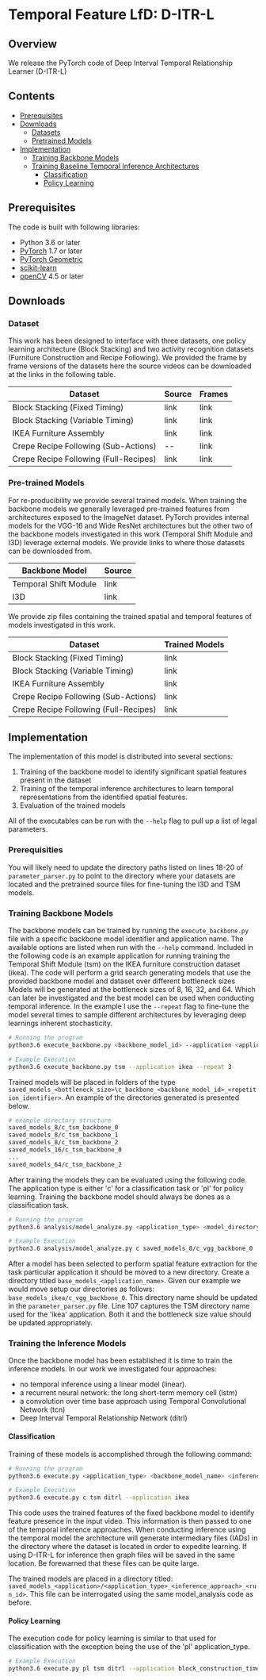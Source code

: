 # Temporal Feature LfD: D-ITR-L

## Overview

We release the PyTorch code of Deep Interval Temporal Relationship Learner (D-ITR-L)

## Contents

- [Prerequisites](#prerequisites)
- [Downloads](#downloads)
  - [Datasets](#dataset)
  - [Pretrained Models](#dataset)
- [Implementation](#code)
  - [Training Backbone Models](#training-backbone-models)
  - [Training Baseline Temporal Inference Architectures](#training-baseline-temporal-inference-architectures)
    - [Classification](#classification)
    - [Policy Learning](#policy-learning)

## Prerequisites

The code is built with following libraries:

- Python 3.6 or later
- [PyTorch](https://pytorch.org/) 1.7 or later
- [PyTorch Geometric](https://pytorch-geometric.readthedocs.io/en/latest/)
- [scikit-learn](https://scikit-learn.org/stable/)
- [openCV](hhttps://pypi.org/project/opencv-python/) 4.5 or later

## Downloads

### Dataset

This work has been designed to interface with three datasets, one policy learning architecture (Block Stacking)
and two activity recognition datasets (Furniture Construction and Recipe Following). We provided the frame
by frame versions of the datasets here the source videos can be downloaded at the links in the following table.

| Dataset      | Source |  Frames |
| ----------- | ----------- | ----------- |
| Block Stacking (Fixed Timing)    | link       | link       |
| Block Stacking (Variable Timing)     | link       | link       |
| IKEA Furniture Assembly   | link        | link        |
| Crepe Recipe Following (Sub-Actions)   | --        | link        |
| Crepe Recipe Following (Full-Recipes)   | link        | link        |

### Pre-trained Models

For re-producibility we provide several trained models. When training the backbone models we generally leveraged
pre-trained features from architectures exposed to the ImageNet dataset. PyTorch provides internal models for the VGG-16 
and Wide ResNet architectures but the other two of the backbone models investigated in this work (Temporal Shift Module 
and I3D) leverage external models. We provide links to where those datasets can be downloaded from.


| Backbone Model      | Source |  
| ----------- | ----------- | 
| Temporal Shift Module     | link       | 
| I3D   | link        | 

We provide zip files containing the trained spatial and temporal features of models investigated in this work.

| Dataset      | Trained Models  |
| ----------- | ----------- | 
| Block Stacking (Fixed Timing)    | link       | 
| Block Stacking (Variable Timing)     | link       |
| IKEA Furniture Assembly   | link        | 
| Crepe Recipe Following (Sub-Actions)   | link        | 
| Crepe Recipe Following (Full-Recipes)   | link        |

## Implementation

The implementation of this model is distributed into several sections: 
1. Training of the backbone model to identify significant spatial features present in the dataset
2. Training of the temporal inference architectures to learn temporal representations from the identified spatial features.
3. Evaluation of the trained models

All of the executables can be run with the `--help` flag to pull up a list of legal parameters.

### Prerequisities

You will likely need to update the directory paths listed on lines 18-20 of `parameter_parser.py` to point
to the directory where your datasets are located and the pretrained source files for fine-tuning the I3D and TSM models.

### Training Backbone Models

The backbone models can be trained by running the `execute_backbone.py` file with a specific backbone model identifier and application name. 
The available options are listed when run with the `--help` command. Included in the following code
is an example application for running training the Temporal Shift Module (tsm) on the IKEA furniture construction
dataset (ikea). The code will perform a grid search generating models that use the provided backbone model and dataset over different bottleneck sizes
Models will be generated at the bottleneck sizes of 8, 16, 32, and 64. Which can later be investigated and the best 
model can be used when conducting temporal inference. In the example I use the `--repeat` flag to fine-tune the model several times to sample
different architectures by leveraging deep learnings inherent stochasticity.

```bash
# Running the program
python3.6 execute_backbone.py <backbone_model_id> --application <application_name> --repeat <number_of_repitions>

# Example Execution
python3.6 execute_backbone.py tsm --application ikea --repeat 3
```

Trained models will be placed in folders of the type `saved_models_<bottleneck_size>\c_backbone_<backbone_model_id>_<repetition_identifier>`.
An example of the directories generated is presented below.

```bash
# example directory structure
saved_models_8/c_tsm_backbone_0
saved_models_8/c_tsm_backbone_1
saved_models_8/c_tsm_backbone_2
saved_models_16/c_tsm_backbone_0
...
saved_models_64/c_tsm_backbone_2
```

After training the models they can be evaluated using the following code. The application type is either
'c' for a classification task or 'pl' for policy learning. Training the backbone model should always 
be dones as a classification task.

```bash
# Running the program
python3.6 analysis/model_analyze.py <application_type> <model_directory>

# Example Execution
python3.6 analysis/model_analyze.py c saved_models_8/c_vgg_backbone_0
```

After a model has been selected to perform spatial feature extraction for the task particular application it should be moved 
to a new directory. Create a directory titled `base_models_<application_name>`. Given our example we
would move setup our directories as follows: `base_models_ikea/c_vgg_backbone_0`. This 
directory name should be updated in the `parameter_parser.py` file. Line 107 captures the 
TSM directory name used for the 'ikea' application. Both it and the bottleneck size value should be updated
appropriately.

### Training the Inference Models

Once the backbone model has been established it is time to train the inference models. In our work
we investigated four approaches:
 - no temporal inference using a linear model (linear). 
 - a recurrent neural network: the long short-term memory cell (lstm)
 - a convolution over time base approach using Temporal Convolutional Network (tcn)
 - Deep Interval Temporal Relationship Network (ditrl)

#### Classification
Training of these models is accomplished through the following command:

```bash
# Running the program
python3.6 execute.py <application_type> <backbone_model_name> <inference_approach> --application <application_name>

# Example Execution
python3.6 execute.py c tsm ditrl --application ikea
```

This code uses the trained features of the fixed backbone model to identify feature presence in the input video. This information
is then passed to one of the temporal inference approaches. When conducting
inference using the temporal model the architecture will generate intermediary files (IADs) in the directory where the 
dataset is located in order to expedite learning. If using D-ITR-L for inference then graph files will be saved in the same location.
Be forewarned that these files can be quite large. 

The trained models are placed in a directory titled: 
`saved_models_<application>/<application_type>_<inference_approach>_<run_id>`. This file can be interrogated using the same model_analysis 
code as before.

#### Policy Learning

The execution code for policy learning is similar to that used for classification with the exception being the use of the
'pl' application_type.

```bash
# Example Execution
python3.6 execute.py pl tsm ditrl --application block_construction_timed
```